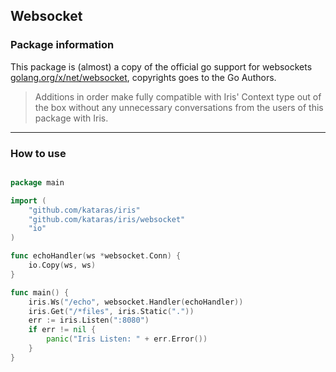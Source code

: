 ## Websocket 


### Package information

This package is (almost) a copy of the official go support for websockets [golang.org/x/net/websocket](golang.org/x/net/websocket), copyrights goes to the Go Authors.

>Additions in order make fully compatible with Iris' Context type out of the box without any unnecessary conversations from the users of this package with Iris.

-----------------------------------

### How to use

```go

package main

import (
	"github.com/kataras/iris"
	"github.com/kataras/iris/websocket"
	"io"
)

func echoHandler(ws *websocket.Conn) {
	io.Copy(ws, ws)
}

func main() {
	iris.Ws("/echo", websocket.Handler(echoHandler))
	iris.Get("/*files", iris.Static("."))
	err := iris.Listen(":8080")
	if err != nil {
		panic("Iris Listen: " + err.Error())
	}
}


```